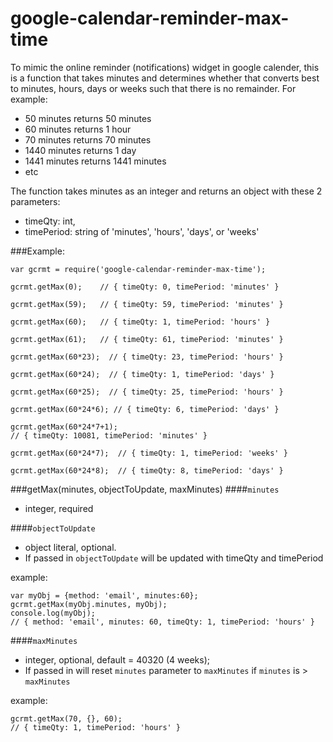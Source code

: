 # google-calendar-reminder-max-time

To mimic the online reminder (notifications) widget in google calender, this is a function that takes minutes and determines whether that converts best to minutes, hours, days or weeks such that there is no remainder.  For example: 
* 50 minutes returns 50 minutes
* 60 minutes returns 1 hour
* 70 minutes returns 70 minutes
* 1440 minutes returns 1 day
* 1441 minutes returns 1441 minutes
* etc

The function takes minutes as an integer and returns an object with these 2 parameters: 
*  timeQty: int,
*  timePeriod: string of 'minutes', 'hours', 'days',  or 'weeks'


###Example: 

```
var gcrmt = require('google-calendar-reminder-max-time');

gcrmt.getMax(0);    // { timeQty: 0, timePeriod: 'minutes' }

gcrmt.getMax(59);   // { timeQty: 59, timePeriod: 'minutes' }

gcrmt.getMax(60);   // { timeQty: 1, timePeriod: 'hours' }

gcrmt.getMax(61);   // { timeQty: 61, timePeriod: 'minutes' }

gcrmt.getMax(60*23);  // { timeQty: 23, timePeriod: 'hours' }

gcrmt.getMax(60*24);  // { timeQty: 1, timePeriod: 'days' }

gcrmt.getMax(60*25);  // { timeQty: 25, timePeriod: 'hours' }

gcrmt.getMax(60*24*6); // { timeQty: 6, timePeriod: 'days' }

gcrmt.getMax(60*24*7+1);
// { timeQty: 10081, timePeriod: 'minutes' }

gcrmt.getMax(60*24*7);  // { timeQty: 1, timePeriod: 'weeks' }

gcrmt.getMax(60*24*8);  // { timeQty: 8, timePeriod: 'days' }
```

###getMax(minutes, objectToUpdate, maxMinutes)
####`minutes`
* integer, required

####`objectToUpdate`
* object literal, optional.  
* If passed in `objectToUpdate` will be updated with timeQty and timePeriod

example: 
```
var myObj = {method: 'email', minutes:60};
gcrmt.getMax(myObj.minutes, myObj);
console.log(myObj);
// { method: 'email', minutes: 60, timeQty: 1, timePeriod: 'hours' }

```

####`maxMinutes`
* integer, optional, default = 40320 (4 weeks);  
* If passed in will reset `minutes` parameter to `maxMinutes` if `minutes` is > `maxMinutes`

example: 
```
gcrmt.getMax(70, {}, 60);
// { timeQty: 1, timePeriod: 'hours' }

```




